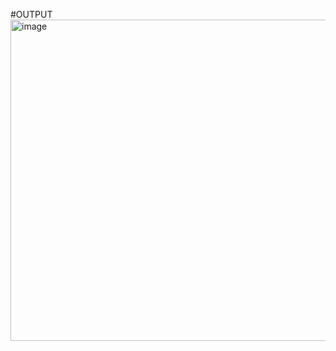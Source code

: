 #OUTPUT
<img width="514" alt="image" src="https://github.com/user-attachments/assets/0ed2a1df-0265-4f85-a1e1-bbf31956631f">

